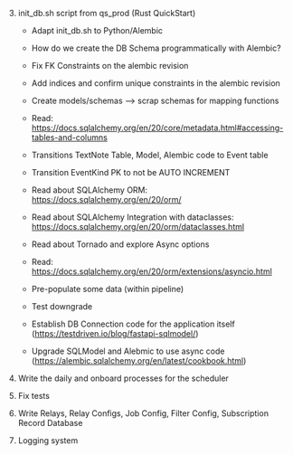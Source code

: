 3. init_db.sh script from qs_prod (Rust QuickStart)
    - Adapt init_db.sh to Python/Alembic
    - How do we create the DB Schema programmatically with Alembic?
    - Fix FK Constraints on the alembic revision
    - Add indices and confirm unique constraints in the alembic revision 
    - Create models/schemas --> scrap schemas for mapping functions
    - Read: https://docs.sqlalchemy.org/en/20/core/metadata.html#accessing-tables-and-columns
    - Transitions TextNote Table, Model, Alembic code to Event table
    - Transition EventKind PK to not be AUTO INCREMENT

    - Read about SQLAlchemy ORM: https://docs.sqlalchemy.org/en/20/orm/
    - Read about SQLAlchemy Integration with dataclasses: https://docs.sqlalchemy.org/en/20/orm/dataclasses.html
    - Read about Tornado and explore Async options
    - Read: https://docs.sqlalchemy.org/en/20/orm/extensions/asyncio.html

    - Pre-populate some data (within pipeline)
    - Test downgrade
    - Establish DB Connection code for the application itself (https://testdriven.io/blog/fastapi-sqlmodel/)
    - Upgrade SQLModel and Alebmic to use async code (https://alembic.sqlalchemy.org/en/latest/cookbook.html)

4. Write the daily and onboard processes for the scheduler
5. Fix tests
6. Write Relays, Relay Configs, Job Config, Filter Config, Subscription Record Database
7. Logging system